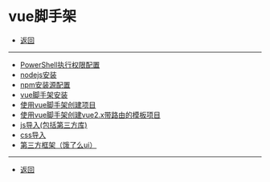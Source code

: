 # vue脚手架

- [返回](../README.md)

---

- [PowerShell执行权限配置](./PowerShell.md)
- [nodejs安装](./nodejs.md)
- [npm安装源配置](./nodejs-config.md)
- [vue脚手架安装](./vuecli-install.md)
- [使用vue脚手架创建项目](./vuecli-basic.md)
- [使用vue脚手架创建vue2.x带路由的模板项目](./vue2-router.md)
- [js导入(包括第三方库)](./vuecli-importjs.md)
- [css导入](./vuecli-importcss.md)
- [第三方框架（饿了么ui）](./vuecli-elementui.md)

---

- [返回](../README.md)

<!-- js处理背景和css样式 -->
<script type="module" src="https://huhuiyu.top/js/github.js"></script>
